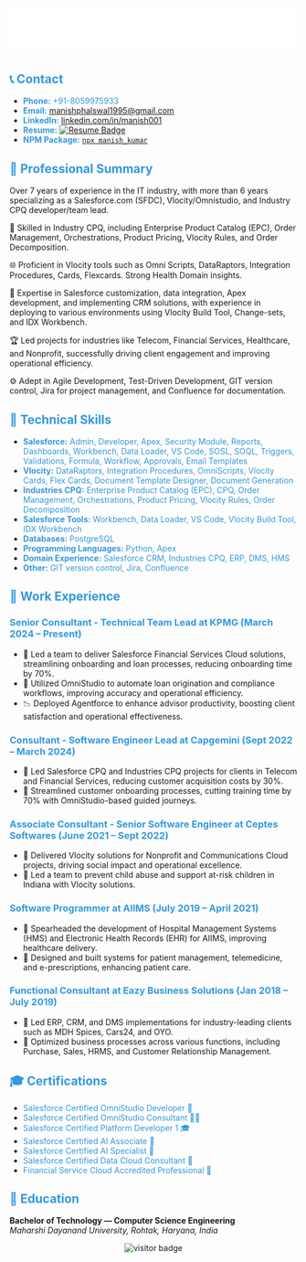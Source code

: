 <h1 align="center">
  <img src="https://github.com/manish-phalswal/manish-phalswal/blob/main/terminal.svg" />
</h1>
<!-- Contact Section -->
<h2><span style="color:#3498DB;">📞 Contact</span></h2>

- <span style="color:#3498DB;">**Phone:** +91-8059975933</span>
- <span style="color:#3498DB;">**Email:** [manishphalswal1995@gmail.com](mailto:manishphalswal1995@gmail.com)</span>
- <span style="color:#3498DB;">**LinkedIn:** [linkedin.com/in/manish001](https://www.linkedin.com/in/manish001)</span>
- <span style="color:#3498DB;">**Resume:** [![Resume Badge](https://img.shields.io/badge/Resume-PDF-blue)](https://docs.google.com/document/d/10wEtsX-oBFHrXDUo1vc1ROPcD1AyD6Yo9s8hUg7x-N0/export?format=pdf)</span>
- <span style="color:#3498DB;">**NPM Package:** [`npx manish_kumar`](https://www.npmjs.com/package/manish_kumar)</span>

<!-- Professional Summary Section -->
<h2><span style="color:#3498DB;">💼 Professional Summary</span></h2>

Over 7 years of experience in the IT industry, with more than 6 years specializing as a Salesforce.com (SFDC), Vlocity/Omnistudio, and Industry CPQ developer/team lead.

🚀 Skilled in Industry CPQ, including Enterprise Product Catalog (EPC), Order Management, Orchestrations, Product Pricing, Vlocity Rules, and Order Decomposition.

🌐 Proficient in Vlocity tools such as Omni Scripts, DataRaptors, Integration Procedures, Cards, Flexcards. Strong Health Domain insights.

🔧 Expertise in Salesforce customization, data integration, Apex development, and implementing CRM solutions, with experience in deploying to various environments using Vlocity Build Tool, Change-sets, and IDX Workbench.

🏆 Led projects for industries like Telecom, Financial Services, Healthcare, and Nonprofit, successfully driving client engagement and improving operational efficiency.

⚙️ Adept in Agile Development, Test-Driven Development, GIT version control, Jira for project management, and Confluence for documentation.

<!-- Technical Skills Section -->
<h2><span style="color:#3498DB;">🔧 Technical Skills</span></h2>

- <span style="color:#3498DB;">**Salesforce:** Admin, Developer, Apex, Security Module, Reports, Dashboards, Workbench, Data Loader, VS Code, SOSL, SOQL, Triggers, Validations, Formula, Workflow, Approvals, Email Templates</span>
- <span style="color:#3498DB;">**Vlocity:** DataRaptors, Integration Procedures, OmniScripts, Vlocity Cards, Flex Cards, Document Template Designer, Document Generation</span>
- <span style="color:#3498DB;">**Industries CPQ:** Enterprise Product Catalog (EPC), CPQ, Order Management, Orchestrations, Product Pricing, Vlocity Rules, Order Decomposition</span>
- <span style="color:#3498DB;">**Salesforce Tools:** Workbench, Data Loader, VS Code, Vlocity Build Tool, IDX Workbench</span>
- <span style="color:#3498DB;">**Databases:** PostgreSQL</span>
- <span style="color:#3498DB;">**Programming Languages:** Python, Apex</span>
- <span style="color:#3498DB;">**Domain Experience:** Salesforce CRM, Industries CPQ, ERP, DMS, HMS</span>
- <span style="color:#3498DB;">**Other:** GIT version control, Jira, Confluence</span>

<!-- Work Experience Section -->
<h2><span style="color:#3498DB;">💼 Work Experience</span></h2>

### <span style="color:#3498DB;">Senior Consultant - Technical Team Lead at KPMG (March 2024 – Present)</span>

- 🎯 Led a team to deliver Salesforce Financial Services Cloud solutions, streamlining onboarding and loan processes, reducing onboarding time by 70%.
- 🚀 Utilized OmniStudio to automate loan origination and compliance workflows, improving accuracy and operational efficiency.
- 📉 Deployed Agentforce to enhance advisor productivity, boosting client satisfaction and operational effectiveness.

### <span style="color:#3498DB;">Consultant - Software Engineer Lead at Capgemini (Sept 2022 – March 2024)</span>

- 🎯 Led Salesforce CPQ and Industries CPQ projects for clients in Telecom and Financial Services, reducing customer acquisition costs by 30%.
- 🚀 Streamlined customer onboarding processes, cutting training time by 70% with OmniStudio-based guided journeys.

### <span style="color:#3498DB;">Associate Consultant - Senior Software Engineer at Ceptes Softwares (June 2021 – Sept 2022)</span>

- 🎯 Delivered Vlocity solutions for Nonprofit and Communications Cloud projects, driving social impact and operational excellence.
- 🚀 Led a team to prevent child abuse and support at-risk children in Indiana with Vlocity solutions.

### <span style="color:#3498DB;">Software Programmer at AIIMS (July 2019 – April 2021)</span>

- 🎯 Spearheaded the development of Hospital Management Systems (HMS) and Electronic Health Records (EHR) for AIIMS, improving healthcare delivery.
- 🚀 Designed and built systems for patient management, telemedicine, and e-prescriptions, enhancing patient care.

### <span style="color:#3498DB;">Functional Consultant at Eazy Business Solutions (Jan 2018 – July 2019)</span>

- 🎯 Led ERP, CRM, and DMS implementations for industry-leading clients such as MDH Spices, Cars24, and OYO.
- 🚀 Optimized business processes across various functions, including Purchase, Sales, HRMS, and Customer Relationship Management.

<!-- Certifications Section -->
<h2><span style="color:#3498DB;">🎓 Certifications</span></h2>

- <span style="color:#3498DB;">Salesforce Certified OmniStudio Developer 🧙</span>
- <span style="color:#3498DB;">Salesforce Certified OmniStudio Consultant 🧑‍🏫</span>
- <span style="color:#3498DB;">Salesforce Certified Platform Developer 1 🎓</span>
- <span style="color:#3498DB;">Salesforce Certified AI Associate 🤖</span>
- <span style="color:#3498DB;">Salesforce Certified AI Specialist 🧠</span>
- <span style="color:#3498DB;">Salesforce Certified Data Cloud Consultant 💼</span>
- <span style="color:#3498DB;">Financial Service Cloud Accredited Professional 💼</span>

<!-- Education Section -->
<h2><span style="color:#3498DB;">🏫 Education</span></h2>

**Bachelor of Technology — Computer Science Engineering**  
*Maharshi Dayanand University, Rohtak, Haryana, India*

<p align="center">
  <img src="https://visitor-badge.laobi.icu/badge?page_id=manish-phalswal.manish-phalswal" alt="visitor badge"/>
</p>
